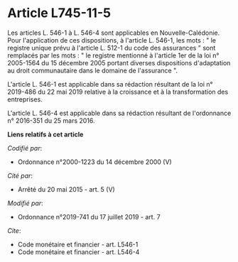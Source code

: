 # Article L745-11-5

Les articles L. 546-1 à L. 546-4 sont applicables en Nouvelle-Calédonie. Pour l'application de ces dispositions, à l'article
L. 546-1, les mots : " le registre unique prévu à l'article L. 512-1 du code des assurances " sont remplacés par les mots : "
le registre mentionné à l'article 1er de la loi n° 2005-1564 du 15 décembre 2005 portant diverses dispositions d'adaptation
au droit communautaire dans le domaine de l'assurance ". 

L'article L. 546-1 est applicable dans sa rédaction résultant de la loi            n° 2019-486 du 22 mai 2019 relative à la
croissance et à la transformation des entreprises. 

L'article L. 546-4 est applicable dans sa rédaction résultant de l'ordonnance n° 2016-351 du 25 mars 2016.

**Liens relatifs à cet article**

_Codifié par_:

  - Ordonnance n°2000-1223 du 14 décembre 2000 (V)

_Cité par_:

  - Arrêté du 20 mai 2015 - art. 5 (V)

_Modifié par_:

  - Ordonnance n°2019-741 du 17 juillet 2019 - art. 7

_Cite_:

  - Code monétaire et financier - art. L546-1
  - Code monétaire et financier - art. L546-4
